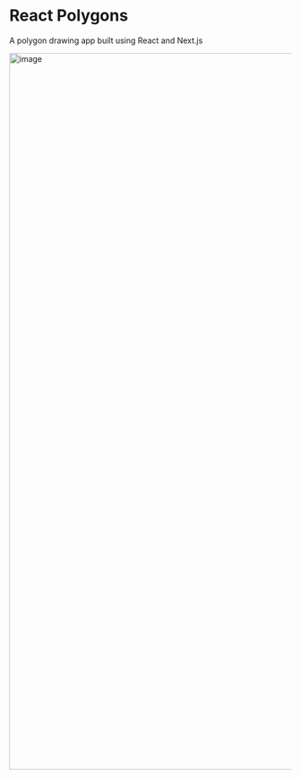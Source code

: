 
# React Polygons

A polygon drawing app built using React and Next.js

<img width="1279" alt="image" src="https://github.com/panoskouff/technical-assignment-react-polygons/assets/107889674/42972cea-8ef2-41f2-83b0-c0f44ae13a89">
